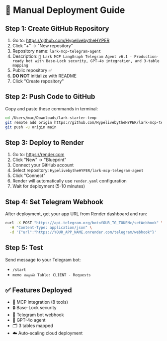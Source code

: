 # 🚀 Manual Deployment Guide

## Step 1: Create GitHub Repository

1. Go to: https://github.com/HypelivebytheHYPER
2. Click "+" → "New repository"
3. Repository name: `lark-mcp-telegram-agent`
4. Description: `🚀 Lark MCP LangGraph Telegram Agent v6.1 - Production-ready bot with Base-Lock security, GPT-4o integration, and 3-table mapping`
5. Public repository ✅
6. **DO NOT** initialize with README
7. Click "Create repository"

## Step 2: Push Code to GitHub

Copy and paste these commands in terminal:

```bash
cd /Users/mac/Downloads/lark-starter-temp
git remote add origin https://github.com/HypelivebytheHYPER/lark-mcp-telegram-agent.git
git push -u origin main
```

## Step 3: Deploy to Render

1. Go to: https://render.com
2. Click "New" → "Blueprint"
3. Connect your GitHub account
4. Select repository: `HypelivebytheHYPER/lark-mcp-telegram-agent`
5. Click "Connect"
6. Render will automatically use `render.yaml` configuration
7. Wait for deployment (5-10 minutes)

## Step 4: Set Telegram Webhook

After deployment, get your app URL from Render dashboard and run:

```bash
curl -X POST "https://api.telegram.org/bot<YOUR_TG_TOKEN>/setWebhook" \
  -H "Content-Type: application/json" \
  -d '{"url":"https://YOUR_APP_NAME.onrender.com/telegram/webhook"}'
```

## Step 5: Test

Send message to your Telegram bot:
- `/start`
- `memo นัดลูกค้า Table: CLIENT - Requests`

## ✅ Features Deployed

- 🔗 MCP integration (8 tools)
- 🔒 Base-Lock security 
- 📱 Telegram bot webhook
- 🤖 GPT-4o agent
- 🗂️ 3 tables mapped
- ☁️ Auto-scaling cloud deployment